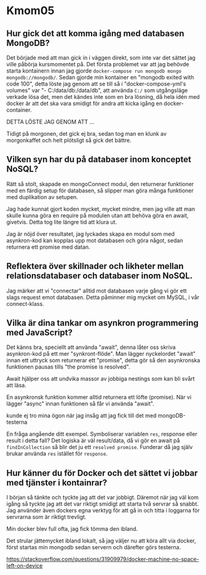 # Kmom05


## Hur gick det att komma igång med databasen MongoDB?
Det började med att man gick in i väggen direkt, som inte var det sättet jag
ville påbörja kursmomentet på. Det första problemet var att jag behövde starta
kontainern innan jag gjorde `docker-compose run mongodb mongo mongodb://mongodb/`.
Sedan gjorde min kontainer en "mongodb exited with code 100", detta löste jag genom
att se till så i "docker-compose-yml's volumes" var "- C:/data/db:/data/db", att
använda `C:/` som utgångsläge verkade lösa det, men det kändes inte som en bra
lösning, då hela idén med docker är att det ska vara smidigt för andra att
kicka igång en docker-container.

DETTA LÖSTE JAG GENOM ATT ...


Tidigt på morgonen, det gick ej bra, sedan tog man en klunk av morgonkaffet och
helt plötsligt så gick det bättre.

## Vilken syn har du på databaser inom konceptet NoSQL?
Rätt så stolt, skapade en mongoConnect modul, den returnerar funktioner med en
färdig setup för databasen, så slipper man göra många funktioner med duplikation av
setupen.

Jag hade kunnat gjort koden mycket, mycket mindre, men jag ville att man skulle
kunna göra en require på modulen utan att behöva göra en await, givetvis. Detta
tog lite längre tid att klura ut.


Jag är nöjd över resultatet, jag lyckades skapa en modul som med asynkron-kod kan
kopplas upp mot databasen och göra något, sedan returnera ett promise med datan.
## Reflektera över skillnader och likheter mellan relationsdatabaser och databaser inom NoSQL.

Jag märker att vi "connectar" alltid mot databasen varje gång vi gör ett slags request
emot databasen. Detta påminner mig mycket om MySQL, i vår connect-klass.
## Vilka är dina tankar om asynkron programmering med JavaScript?

Det känns bra, speciellt att använda "await", denna låter oss skriva asynkron-kod
på ett mer "synkront-flöde". Man lägger nyckelordet "await" innan ett uttryck som
returnerar ett "promise", detta gör så den asynkronska funktionen pausas tills "the promise
is resolved".

Await hjälper oss att undvika massor av jobbiga nestings som kan bli svårt att
läsa.

En asynkronsk funktion kommer alltid returnera ett löfte (promise). När vi lägger
"async" innan funktionen så får vi använda "await".




kunde ej tro mina ögon när jag insåg att jag fick till det med mongoDB-testerna


En fråga angående ditt exempel. Symboliserar variablen `res`, response eller result i detta fall? Det logiska är väl result/data, då vi gör en await på `findInCollection` så blir det ju ett `resolved promise`. Funderar då jag själv brukar använda `res` istället för `response`.
## Hur känner du för Docker och det sättet vi jobbar med tjänster i kontainrar?

I början så tänkte och tyckte jag att det var jobbigt. Däremot när jag väl kom igång
så tyckte jag att det var riktigt smidigt att starta två servrar så snabbt. Jag använder
även dockers egna verktyg för att gå in och titta i loggarna för servrarna som är
riktigt trevligt.


Min docker blev full ofta, jag fick tömma den ibland.

Det strular jättemycket ibland lokalt, så jag väljer nu att köra allt via docker,
först startas min mongodb sedan servern och därefter görs testerna.

https://stackoverflow.com/questions/31909979/docker-machine-no-space-left-on-device
